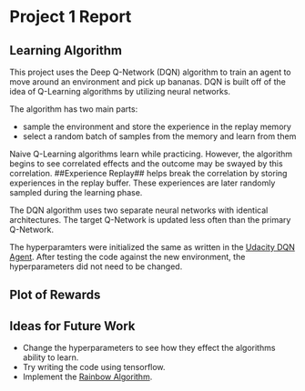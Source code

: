 # Project 1 Report

## Learning Algorithm
This project uses the Deep Q-Network (DQN) algorithm to train an agent to move around an environment and pick up bananas. DQN is built off of the idea of Q-Learning algorithms by utilizing neural networks.

The algorithm has two main parts:
- sample the environment and store the experience in the replay memory
- select a random batch of samples from the memory and learn from them

Naive Q-Learning algorithms learn while practicing. However, the algorithm begins to see correlated effects and the outcome may be swayed by this correlation. ##Experience Replay## helps break the correlation by storing experiences in the replay buffer. These experiences are later randomly sampled during the learning phase.

The DQN algorithm uses two separate neural networks with identical architectures. The target Q-Network is updated less often than the primary Q-Network.

The hyperparamters were initialized the same as written in the [Udacity DQN Agent](https://github.com/udacity/deep-reinforcement-learning/blob/master/dqn/solution/dqn_agent.py). After testing the code against the new environment, the hyperparameters did not need to be changed.

## Plot of Rewards

## Ideas for Future Work
- Change the hyperparameters to see how they effect the algorithms ability to learn.
- Try writing the code using tensorflow.
- Implement the [Rainbow Algorithm](https://arxiv.org/pdf/1710.02298.pdf).
